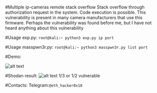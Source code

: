 #Multiple ip-cameras remote stack overflow
Stack overflow through authorization request in the system. Code execution is possible. This vulnerability is present in many camera manufacturers that use this firmware. Perhaps the vulnerability was found before me, but I have not heard anything about this vulnerability

#Usage exp.py:
```root@kali:~ python3 exp.py ip port```

#Usage masspwn3r.py:
```root@kali:~ python3 masspwn3r.py list port```

#Demo:

![alt text](https://raw.githubusercontent.com/NotEth1calHack3r/ipcam-mass_overflow/master/Screencast_12-01-2019_05_27_05%20PM.gif)

#Shodan result:
![alt text](https://raw.githubusercontent.com/NotEth1calHack3r/ipcam-mass_overflow/master/157521038127974614.png)
1/3 or 1/2 vulnerable

#Contacts:
Telegram:```@eth_hacker0x18```
